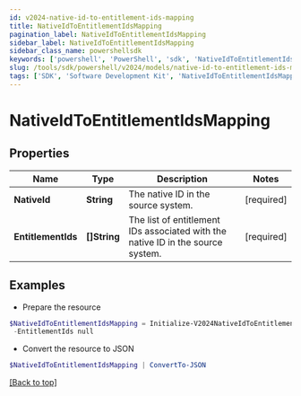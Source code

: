 ```yaml
---
id: v2024-native-id-to-entitlement-ids-mapping
title: NativeIdToEntitlementIdsMapping
pagination_label: NativeIdToEntitlementIdsMapping
sidebar_label: NativeIdToEntitlementIdsMapping
sidebar_class_name: powershellsdk
keywords: ['powershell', 'PowerShell', 'sdk', 'NativeIdToEntitlementIdsMapping', 'V2024NativeIdToEntitlementIdsMapping'] 
slug: /tools/sdk/powershell/v2024/models/native-id-to-entitlement-ids-mapping
tags: ['SDK', 'Software Development Kit', 'NativeIdToEntitlementIdsMapping', 'V2024NativeIdToEntitlementIdsMapping']
---
```



# NativeIdToEntitlementIdsMapping

## Properties

Name | Type | Description | Notes
------------ | ------------- | ------------- | -------------
**NativeId** | **String** | The native ID in the source system. | [required]
**EntitlementIds** | **[]String** | The list of entitlement IDs associated with the native ID in the source system. | [required]

## Examples

- Prepare the resource
```powershell
$NativeIdToEntitlementIdsMapping = Initialize-V2024NativeIdToEntitlementIdsMapping  -NativeId jdoe `
 -EntitlementIds null
```

- Convert the resource to JSON
```powershell
$NativeIdToEntitlementIdsMapping | ConvertTo-JSON
```


[[Back to top]](#) 

